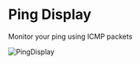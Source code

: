 # Ping Display
Monitor your ping using ICMP packets

![PingDisplay](https://i.imgur.com/OSETplc.png)
